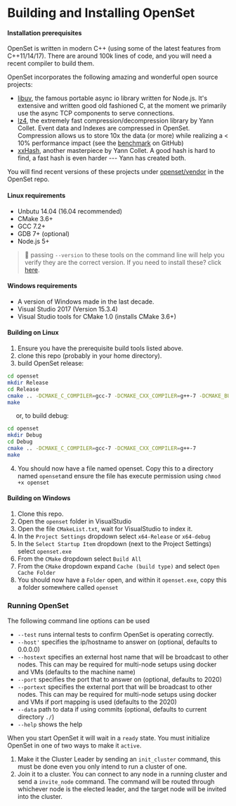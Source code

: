 # Building and Installing OpenSet

#### Installation prerequisites

OpenSet is written in modern C++ (using some of the latest features from C++11/14/17). There are around 100k lines of code, and you will need a recent compiler to build them.

OpenSet incorporates the following amazing and wonderful open source projects:

- [libuv](https://github.com/libuv/libuv), the famous portable async io library written for Node.js. It's extensive and written good old fashioned C, at the moment we primarily use the async TCP components to serve connections.
- [lz4](https://github.com/lz4/lz4), the extremely fast compression/decompression library by Yann Collet. Event data and Indexes are compressed in OpenSet. Compression allows us to store 10x the data (or more) while realizing a < 10% performance impact (see the [benchmark](https://github.com/lz4/lz4#benchmarks) on GitHub)
- [xxHash](https://github.com/Cyan4973/xxHash), another masterpiece by  Yann Collet. A good hash is hard to find, a fast hash is even harder --- Yann has created both.

You will find recent versions of these projects under [openset/vendor](https://github.com/perple-io/openset/tree/master/vendor) in the OpenSet repo.

#### Linux requirements

- Unbutu 14.04 (16.04 recommended)
- CMake 3.6+
- GCC 7.2+
- GDB 7+ (optional)
- Node.js 5+

> :pushpin: passing `--version` to these tools on the command line will help you verify they are the correct version.  If you need to install these? click [here](https://github.com/perple-io/openset/blob/master/docs/build_install/build_tools.md).

#### Windows requirements

- A version of Windows made in the last decade.
- Visual Studio 2017 (Version 15.3.4)
- Visual Studio tools for CMake 1.0 (installs CMake 3.6+)

#### Building on Linux

1. Ensure you have the prerequisite build tools listed above.
2. clone this repo (probably in your home directory).
3. build OpenSet release:
```bash
cd openset
mkdir Release
cd Release
cmake .. -DCMAKE_C_COMPILER=gcc-7 -DCMAKE_CXX_COMPILER=g++-7 -DCMAKE_BUILD_TYPE=Release 
make
```
&nbsp;&nbsp;&nbsp;&nbsp; or, to build debug:
```bash
cd openset
mkdir Debug
cd Debug
cmake .. -DCMAKE_C_COMPILER=gcc-7 -DCMAKE_CXX_COMPILER=g++-7 
make
```
4. You should now have a file named openset. Copy this to a directory named `openset`and ensure the file has execute permission using `chmod +x openset`

#### Building on Windows

1. Clone this repo.
2. Open the `openset` folder in VisualStudio
3. Open the file `CMakeList.txt`, wait for VisualStudio to index it.
4. In the `Project Settings` dropdown select `x64-Release` or `x64-debug`
5. In the `Select Startup Item` dropdown (next to the Project Settings)  select `openset.exe`
6. From the `CMake` dropdown select `Build All`
7. From the `CMake` dropdown expand `Cache (build type)` and select `Open Cache Folder`
8. You should now have a `Folder` open, and within it `openset.exe`, copy this a folder somewhere called `openset` 

### Running OpenSet

The following command line options can be used

- `--test` runs internal tests to confirm OpenSet is operating correctly.
- `--host'` specifies the ip/hostname to answer on (optional, defaults to 0.0.0.0)
- `--hostext` specifies an external host name that will be broadcast to other nodes. This can may be required for multi-node setups using docker and VMs (defaults to the machine name)
- `--port` specifies the port that to answer on (optional, defaults to 2020)
- `--portext` specifies the external port that will be broadcast to other nodes. This can may be required for multi-node setups using docker and VMs if port mapping is used (defaults to the 2020)
- `--data` path to data if using commits (optional, defaults to current directory `./`)
- `--help` shows the help

When you start OpenSet it will wait in a `ready` state. You must initialize OpenSet in one of two ways to make it `active`.

1. Make it the Cluster Leader by sending an `init_cluster` command, this must be done even you only intend to run a cluster of one.
2. Join it to a cluster. You can connect to any node in a running cluster and send a `invite_node` command. The command will be routed through whichever node is the elected leader, and the target node will be invited into the cluster.
